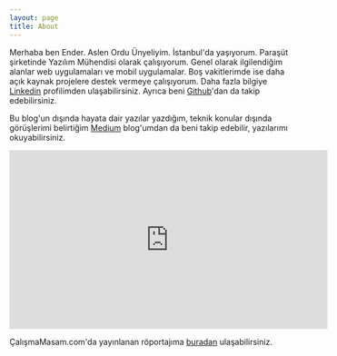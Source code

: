 ```yaml
---
layout: page
title: About
---
```


<p class="message">
  Merhaba ben Ender. Aslen Ordu Ünyeliyim. İstanbul'da yaşıyorum. Paraşüt şirketinde Yazılım Mühendisi olarak
  çalışıyorum. Genel olarak ilgilendiğim alanlar web uygulamaları ve mobil uygulamalar. Boş vakitlerimde ise daha
  açık kaynak projelere destek vermeye çalışıyorum. Daha fazla bilgiye
  <a href="https://www.linkedin.com/in/enderahmetyurt/">Linkedin</a>
  profilimden ulaşabilirsiniz. Ayrıca beni <a href="https://github.com/enderahmetyurt">Github</a>'dan da
  takip edebilirsiniz.
</p>

<p class="message">
  Bu blog'un dışında hayata dair yazılar yazdığım, teknik konular dışında görüşlerimi belirtiğim
  <a href="https://medium.com/@ndrx">Medium</a> blog'umdan da
  beni takip edebilir, yazılarımı okuyabilirsiniz.
</p>

<p class="message" style="text-align: center;">
  <iframe width="560" height="315" src="https://www.youtube.com/embed/cBdwlPcjzjQ" frameborder="0" allow="autoplay; encrypted-media" allowfullscreen></iframe>
</p>

<p class="message">
  ÇalışmaMasam.com'da yayınlanan röportajıma <a href="https://calismamasam.com/ender-ahmet-yurt">buradan</a>
  ulaşabilirsiniz.
</p>